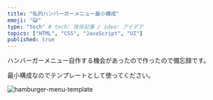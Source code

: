 ```yaml
---
title: "私的ハンバーガーメニュー最小構成"
emoji: "😺"
type: "tech" # tech: 技術記事 / idea: アイデア
topics: ["HTML", "CSS", "JavaScript", "UI"]
published: true
---
```


ハンバーガーメニュー自作する機会があったので作ったので備忘録です。

最小構成なのでテンプレートとして使ってください。

![hamburger-menu-template](https://codepen.io/Hagihara-A/pen/JjmrGqB)

